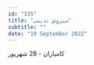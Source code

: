 ```yaml
---
id: "335"
title: "سیروش ندیمی"
subtitle: ""
date: "19 September 2022"
---
```


کامیاران - 28 شهریور 
